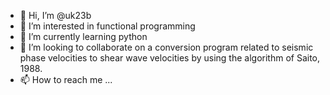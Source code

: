 - 👋 Hi, I’m @uk23b
- 👀 I’m interested in functional programming
- 🌱 I’m currently learning python
- 💞️ I’m looking to collaborate on a conversion program related to seismic phase velocities to shear wave velocities by using the algorithm of Saito, 1988.
- 📫 How to reach me ...

<!---
uk23b/uk23b is a ✨ special ✨ repository because its `README.md` (this file) appears on your GitHub profile.
You can click the Preview link to take a look at your changes.
--->
